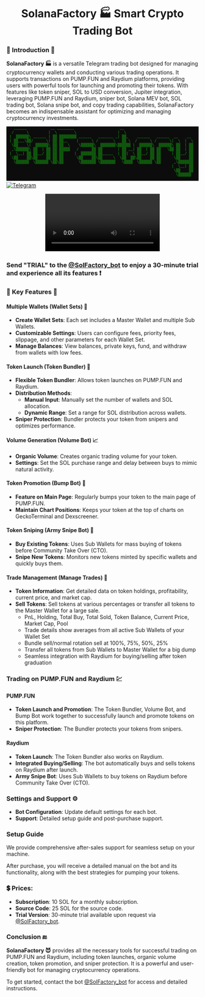 <h1  align="center"> SolanaFactory 🏭 Smart Crypto Trading Bot </h1>

### 📘 Introduction 📘
**SolanaFactory 🏭** is a versatile Telegram trading bot designed for managing cryptocurrency wallets and conducting various trading operations. It supports transactions on PUMP.FUN and Raydium platforms, providing users with powerful tools for launching and promoting their tokens. With features like token sniper, SOL to USD conversion, Jupiter integration, leveraging PUMP.FUN and Raydium, sniper bot, Solana MEV bot, SOL trading bot, Solana snipe bot, and copy trading capabilities, SolanaFactory becomes an indispensable assistant for optimizing and managing cryptocurrency investments.

![logo](readme/logo.png)
[![Telegram](https://img.shields.io/badge/Telegram-SolanaFactory-darkgreen?style=for-the-badge&logo=telegram&logoColor=white)](https://t.me/SolanaFactory)


<div align="center">
  <video src="https://github.com/SolApiDev/Solana-bot-factory/assets/170317926/78fcdaff-8ad2-40d9-845d-fd8d18466b77"/>
</div>


### Send "TRIAL" to the [@SolFactory_bot](https://t.me/SolFactory_bot) to enjoy a 30-minute trial and experience all its features ❗️

### 🔑 Key Features 🔑
#### Multiple Wallets (Wallet Sets) 📂

- **Create Wallet Sets**: Each set includes a Master Wallet and multiple Sub Wallets.
- **Customizable Settings**: Users can configure fees, priority fees, slippage, and other parameters for each Wallet Set.
- **Manage Balances**: View balances, private keys, fund, and withdraw from wallets with low fees.

#### Token Launch (Token Bundler) 🚀

- **Flexible Token Bundler**: Allows token launches on PUMP.FUN and Raydium. 
- **Distribution Methods**:
  - **Manual Input**: Manually set the number of wallets and SOL allocation.
  - **Dynamic Range**: Set a range for SOL distribution across wallets.
- **Sniper Protection**: Bundler protects your token from snipers and optimizes performance.

#### Volume Generation (Volume Bot) 📈

- **Organic Volume**: Creates organic trading volume for your token.
- **Settings**: Set the SOL purchase range and delay between buys to mimic natural activity.

#### Token Promotion (Bump Bot) 📣

- **Feature on Main Page**: Regularly bumps your token to the main page of PUMP.FUN.
- **Maintain Chart Positions**: Keeps your token at the top of charts on GeckoTerminal and Dexscreener.

#### Token Sniping (Army Snipe Bot) 🎯

- **Buy Existing Tokens**: Uses Sub Wallets for mass buying of tokens before Community Take Over (CTO).
- **Snipe New Tokens**: Monitors new tokens minted by specific wallets and quickly buys them.

#### Trade Management (Manage Trades) 💼

- **Token Information**: Get detailed data on token holdings, profitability, current price, and market cap.
- **Sell Tokens**: Sell tokens at various percentages or transfer all tokens to the Master Wallet for a large sale.
  - PnL, Holding, Total Buy, Total Sold, Token Balance, Current Price, Market Cap, Pool
  - Trade details show averages from all active Sub Wallets of your Wallet Set
  - Bundle sell/normal rotation sell at 100%, 75%, 50%, 25%
  - Transfer all tokens from Sub Wallets to Master Wallet for a big dump
  - Seamless integration with Raydium for buying/selling after token graduation

### Trading on PUMP.FUN and Raydium 💹

#### PUMP.FUN

- **Token Launch and Promotion**: The Token Bundler, Volume Bot, and Bump Bot work together to successfully launch and promote tokens on this platform.
- **Sniper Protection**: The Bundler protects your tokens from snipers.

#### Raydium

- **Token Launch**: The Token Bundler also works on Raydium.
- **Integrated Buying/Selling**: The bot automatically buys and sells tokens on Raydium after launch.
- **Army Snipe Bot**: Uses Sub Wallets to buy tokens on Raydium before Community Take Over (CTO).

### Settings and Support ⚙️

- **Bot Configuration**: Update default settings for each bot.
- **Support**: Detailed setup guide and post-purchase support.

### Setup Guide 
We provide comprehensive after-sales support for seamless setup on your machine.

After purchase, you will receive a detailed manual on the bot and its functionality, along with the best strategies for pumping your tokens.

### 💲 Prices:
- **Subscription**: 10 SOL for a monthly subscription.
- **Source Code**: 25 SOL for the source code.
- **Trial Version**: 30-minute trial available upon request via [@SolFactory_bot](https://t.me/SolFactory_bot).

### Conclusion 🔚
**SolanaFactory 😈** provides all the necessary tools for successful trading on PUMP.FUN and Raydium, including token launches, organic volume creation, token promotion, and sniper protection. It is a powerful and user-friendly bot for managing cryptocurrency operations.

To get started, contact the bot [@SolFactory_bot](https://t.me/SolFactory_bot) for access and detailed instructions.

